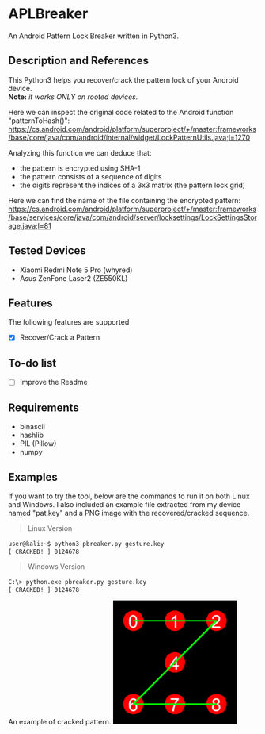 # APLBreaker
An Android Pattern Lock Breaker written in Python3.

## Description and References
This Python3 helps you recover/crack the pattern lock of your Android device.\
**Note:** _it works ONLY on rooted devices._

Here we can inspect the original code related to the Android function "patternToHash()":\
https://cs.android.com/android/platform/superproject/+/master:frameworks/base/core/java/com/android/internal/widget/LockPatternUtils.java;l=1270

Analyzing this function we can deduce that:
- the pattern is encrypted using SHA-1
- the pattern consists of a sequence of digits
- the digits represent the indices of a 3x3 matrix (the pattern lock grid)

Here we can find the name of the file containing the encrypted pattern:\
https://cs.android.com/android/platform/superproject/+/master:frameworks/base/services/core/java/com/android/server/locksettings/LockSettingsStorage.java;l=81

## Tested Devices
- Xiaomi Redmi Note 5 Pro (whyred)
- Asus ZenFone Laser2 (ZE550KL)

## Features
The following features are supported
- [x] Recover/Crack a Pattern

## To-do list
- [ ] Improve the Readme

## Requirements
- binascii
- hashlib
- PIL (Pillow)
- numpy

## Examples
If you want to try the tool, below are the commands to run it on both Linux and Windows.
I also included an example file extracted from my device named "pat.key" and a PNG image with the recovered/cracked sequence.

> Linux Version
```
user@kali:~$ python3 pbreaker.py gesture.key
[ CRACKED! ] 0124678
```

> Windows Version
```
C:\> python.exe pbreaker.py gesture.key
[ CRACKED! ] 0124678
```

An example of cracked pattern.
![Image of Cracked Pattern](https://github.com/AleDiBen/APLBreaker/blob/master/decoded.png)
